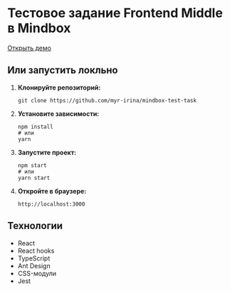 # Тестовое задание Frontend Middle в Mindbox

[Открыть демо](https://myr-irina.github.io/mindbox-test-task/)

## Или запустить локльно

1. **Клонируйте репозиторий:**

   ```
   git clone https://github.com/myr-irina/mindbox-test-task
   ```

2. **Установите зависимости:**

   ```
   npm install
   # или
   yarn
   ```

3. **Запустите проект:**

   ```
   npm start
   # или
   yarn start
   ```

4. **Откройте в браузере:**
   ```
   http://localhost:3000
   ```

## Технологии

- React
- React hooks
- TypeScript
- Ant Design
- CSS-модули
- Jest
